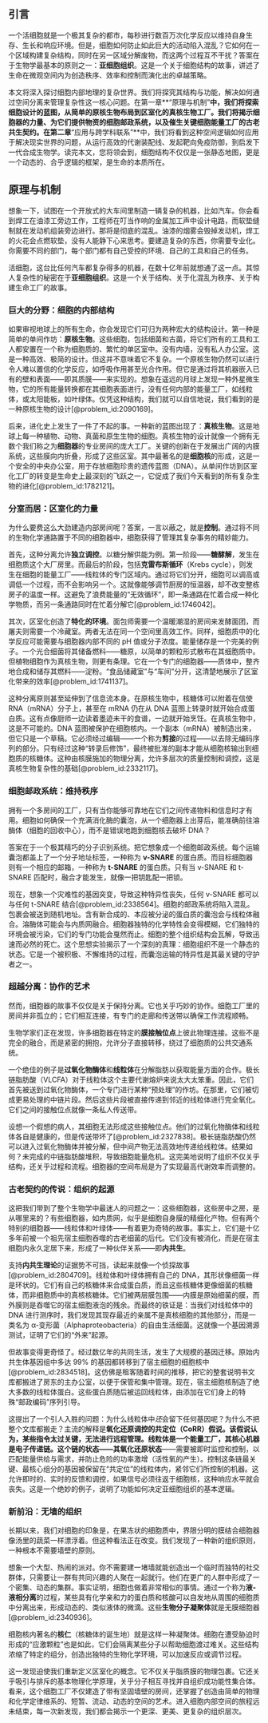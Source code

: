 ## 引言
一个活细胞就是一个极其复杂的都市，每秒进行数百万次化学反应以维持自身生存、生长和响应环境。但是，细胞如何防止如此巨大的活动陷入混乱？它如何在一个区域构建复杂结构，同时在另一区域分解废物，而这两个过程互不干扰？答案在于生物学最基本的原则之一：**亚细胞组织**。这是一个关于细胞结构的故事，讲述了生命在微观空间内为创造秩序、效率和控制而演化出的卓越策略。

本文将深入探讨细胞内部地理的复杂世界。我们将探究其结构与功能，解决如何通过空间分离来管理复杂性这一核心问题。在第一章**“原理与机制”**中，我们将探索细胞设计的蓝图，从简单的原核生物布局到区室化的真核生物工厂。我们将揭示细胞器的力量、为它们提供物资的细胞邮政系统，以及催生关键细胞能量工厂的古老共生契约。在第二章**“应用与跨学科联系”**中，我们将看到这种空间逻辑如何应用于解决现实世界的问题，从运行高效的代谢装配线、发起靶向免疫防御，到启发下一代合成生物学。读完本文，您将领会到，细胞结构不仅仅是一张静态地图，更是一个动态的、合乎逻辑的框架，是生命的本质所在。

## 原理与机制

想象一下，试图在一个开放式的大车间里制造一辆复杂的机器，比如汽车。你会看到焊工在油漆工旁边工作，工程师在叮当作响的金属加工声中设计电路，而软垫缝制就在发动机组装旁边进行。那将是彻底的混乱。油漆的烟雾会毁掉发动机，焊工的火花会点燃软垫，没有人能静下心来思考。要建造复杂的东西，你需要专业化。你需要不同的部门，每个部门都有自己受控的环境、自己的工具和自己的任务。

活细胞，这台比任何汽车都复杂得多的机器，在数十亿年前就想通了这一点。其惊人复杂性的秘密在于**亚细胞组织**。这是一个关于结构、关于化混乱为秩序、关于构建生命工厂的故事。

### 巨大的分野：细胞的内部结构

如果审视地球上的所有生命，你会发现它们可归为两种宏大的结构设计。第一种是简单的单间作坊：**原核生物**。这些细胞，包括细菌和古菌，将它们所有的工具和工人都安置在一个称为细胞质的、繁忙的单区室中。没有内墙，没有私人办公室。这是一种高效、极简的设计。但这并不意味着它不复杂。一个原核生物仍然可以进行令人难以置信的化学反应，如呼吸作用甚至光合作用。但它是通过将其机器嵌入已有的壁和表面——即其质膜——来实现的。想象在遥远的月球上发现一种外星微生物，它的所有能量转换都在其细胞表面进行，没有任何内部的能量工厂，如线粒体，或太阳能板，如叶绿体。仅凭这种结构，我们就可以自信地说，我们看到的是一种原核生物的设计[@problem_id:2090169]。

后来，进化史上发生了一件了不起的事。一种新的蓝图出现了：**真核生物**。这是地球上每一种植物、动物、真菌和原生生物的细胞。真核生物的设计就像一个拥有无数个我们称之为**细胞器**的专业房间的庞大工厂。关键的创新在于发展出广阔的内膜系统，这些膜向内折叠，形成了这些区室。其中最著名的是**细胞核**的形成，这是一个安全的中央办公室，用于存放细胞珍贵的遗传蓝图（DNA）。从单间作坊到区室化工厂的转变是生命史上最深刻的飞跃之一，它促成了我们今天看到的所有复杂生物的进化[@problem_id:1782121]。

### 分室而居：区室化的力量

为什么要费这么大劲建造内部房间呢？答案，一言以蔽之，就是**控制**。通过将不同的生物化学通路置于不同的细胞器中，细胞获得了管理其复杂事务的精妙能力。

首先，这种分离允许**独立调控**。以糖分解供能为例。第一阶段——**糖酵解**，发生在细胞质这个大厂房里。而最后的阶段，包括**克雷布斯循环**（Krebs cycle），则发生在细胞的能量工厂——线粒体的专门区域内。通过将它们分开，细胞可以调高或调低一个过程，而不会影响另一个。这就像能够调节厨房的恒温器，却不改变整栋房子的温度一样。这避免了浪费能量的“无效循环”，即一条通路在忙着合成一种化学物质，而另一条通路同时在忙着分解它[@problem_id:1746042]。

其次，区室化创造了**特化的环境**。面包师需要一个温暖潮湿的房间来发酵面团，而屠夫则需要一个冷藏室。两者无法在同一个空间里高效工作。同样，细胞质中的化学反应可能需要与细胞器内部不同的 pH 值或分子浓度。能量储存是一个完美的例子。一个光合细菌将其储备燃料——糖原，以简单的颗粒形式散布在其细胞质中。但植物细胞作为真核生物，则更有条理。它在一个专门的细胞器——质体中，整齐地合成和储存其燃料——淀粉。“食品储藏室”与“车间”分开，这清楚地展示了区室化带来的效率[@problem_id:1741137]。

这种分离原则甚至延伸到了信息流本身。在原核生物中，核糖体可以附着在信使 RNA（mRNA）分子上，甚至在 mRNA 仍在从 DNA 蓝图上转录时就开始合成蛋白质。这有点像厨师一边读着墨迹未干的食谱，一边就开始烹饪。在真核生物中，这是不可能的。DNA 蓝图被保护在细胞核内。一个副本（mRNA）被制造出来，但它只是一个草稿。它必须经过编辑——一个称为**剪接**的过程——以去除无编码序列的部分。只有经过这种“转录后修饰”，最终被批准的副本才能从细胞核输出到细胞质的核糖体。这种由核膜施加的物理分离，允许多层次的质量控制和调控，这是真核生物复杂性的基础[@problem_id:2332117]。

### 细胞邮政系统：维持秩序

拥有一个多房间的工厂，只有当你能够可靠地在它们之间传递物料和信息时才有用。细胞如何确保一个充满消化酶的囊泡，从一个细胞器上出芽后，能准确前往溶酶体（细胞的回收中心），而不是错误地跑到细胞核去破坏 DNA？

答案在于一个极其精巧的分子识别系统。把它想象成一个细胞邮政系统。每个运输囊泡都盖上了一个分子地址标签，一种称为 **v-SNARE** 的蛋白质。而目标细胞器则有一个相应的邮箱，一种称为 **t-SNARE** 的蛋白质。只有当 v-SNARE 和 t-SNARE 匹配时，融合才能发生，就像一把钥匙配一把锁。

现在，想象一个灾难性的基因突变，导致这种特异性丧失，任何 v-SNARE 都可以与任何 t-SNARE 结合[@problem_id:2338564]。细胞的邮政系统将陷入混乱。包裹会被送到随机地址。含有新合成的、本应被分泌的蛋白质的囊泡会与线粒体融合。溶酶体可能会与内质网融合。细胞器独特的化学特性会变得模糊，它们独特的环境会被污染，它们的专门功能会戛然而止。细胞的整个组织结构会瓦解，导致迅速而必然的死亡。这个思想实验揭示了一个深刻的真理：细胞组织不是一个静态的状态。它是一个被积极、不懈维持的过程，而囊泡运输的特异性是其最关键的守护者之一。

### 超越分离：协作的艺术

然而，细胞器的故事不仅仅是关于保持分离。它也关乎巧妙的协作。细胞工厂里的房间并非孤立的；它们相互连接，有专门的走廊和传送带以确保工作流程顺畅。

生物学家们正在发现，许多细胞器在特定的**膜接触位点**上彼此物理连接。这些不是完全的融合，而是紧密的拥抱，允许分子直接转移，绕过了细胞质的公共交通系统。

一个绝佳的例子是**过氧化物酶体**和**线粒体**在分解脂肪以获取能量方面的合作。极长链脂肪酸（VLCFA）对于线粒体这个主要代谢熔炉来说太大太笨重。因此，它们首先被送到过氧化物酶体，一个专门进行某种“预处理”的作坊。在那里，它们被切成更易处理的中链片段。然后这些片段被直接传递到邻近的线粒体进行完全氧化。它们之间的接触位点就像一条私人传送带。

设想一个假想的病人，其细胞无法形成这些接触位点。他们的过氧化物酶体和线粒体各自是健康的，但是传送带坏了[@problem_id:2327838]。极长链脂肪酸仍然可以进入过氧化物酶体并被分解，但中间产物无法高效地传递给线粒体。结果如何？未完成的中链脂肪酸堆积，导致细胞能量危机。这完美地说明了组织不仅关乎结构，还关乎过程和流程。细胞器的空间布局是为了实现最高代谢效率而调整的。

### 古老契约的传说：组织的起源

这把我们带到了整个生物学中最迷人的问题之一：这些细胞器，这些房中之房，是从哪里来的？有些细胞器，如内质网，似乎是细胞自身膜的精细化产物。但有两个特别的细胞器——线粒体和叶绿体——有着更为奇特的故事。事实上，它们是十亿多年前被一个祖先宿主细胞吞噬的古老细菌的后代。它们没有被消化，而是在宿主细胞内永久定居下来，形成了一种伙伴关系——即**内共生**。

支持**内共生理论**的证据势不可挡，读起来就像一个侦探故事[@problem_id:2804709]。线粒体和叶绿体拥有自己的 DNA，其形状像细菌一样是环状的。它们有自己的核糖体来合成蛋白质，而且这些核糖体更像细菌的核糖体，而非细胞质中的真核核糖体。它们被两层膜包围——内膜是原始细菌的膜，而外膜则是吞噬它的宿主细胞液泡的残余。而最终的铁证是：当我们对线粒体中的 DNA 进行测序时，我们发现其现存最近的亲属不是真核细胞的其他部分，而是一类名为 α-变形菌（Alphaproteobacteria）的自由生活细菌。这就像一个基因溯源测试，证明了它们的“外来”起源。

但故事变得更奇怪了。经过数亿年的共同生活，发生了大规模的基因迁移。原始内共生体基因组中多达 99% 的基因都转移到了宿主细胞的细胞核中[@problem_id:2834518]。这仿佛是租客随着时间的推移，把它的整套说明书文库都搬进了房东的主办公室，以便于保管和集中管理。现在，宿主细胞核制造了绝大多数的线粒体蛋白。这些蛋白质随后被运回线粒体，由添加在它们身上的特殊“邮政编码”序列引导。

这提出了一个引人入胜的问题：为什么线粒体中*还*会留下任何基因呢？为什么不把整个文库都搬走？主流的解释是**氧化还原调控的共定位（CoRR）**假说。该假说认为，某些指令太过关键，无法进行远程管理。线粒体是一个能量工厂，其核心机器是电子传递链。这个链的状态——其**氧化还原状态**——需要被即时监控和控制，以匹配能量供给与需求，并防止危险的功率激增（活性氧的产生）。控制这条链最关键、最核心组分的基因被保留在“共定位”的线粒体内，紧邻它们所控制的机器。这允许即时的、实时的反馈和调控，如果信号必须往返于细胞核，这种响应水平就会丧失。这是一个绝妙的例子，说明了功能如何决定亚细胞组织的基本逻辑。

### 新前沿：无墙的组织

长期以来，我们对细胞的印象是，在果冻状的细胞质中，界限分明的膜结合细胞器像汤里的蔬菜一样漂浮着。但这种看法正在改变。我们发现了一种新的组织原则，一种根本不需要墙壁的原则。

想象一个大型、热闹的派对。你不需要建一堵墙就能创造出一个临时而独特的社交群体，只需要让一群有共同兴趣的人聚在一起就行。他们在更广的人群中形成了一个密集、动态的集群。事实证明，细胞也做着非常相似的事情。通过一个称为**液-液相分离**的过程，某些具有化学亲和力的蛋白质和核酸可以自发地从周围的细胞质中分离出来，形成动态的、类似液体的微滴。这些**生物分子凝聚体**就是无膜细胞器[@problem_id:2340936]。

细胞核内著名的**核仁**（核糖体的诞生地）就是这样一种凝聚体。细胞在遭受胁迫时形成的“应激颗粒”也是如此，它们会隔离某些分子以帮助细胞渡过难关。这些结构浓缩了特定的组分，创造出独特的生物化学环境，可以加速反应或调节过程。

这一发现迫使我们重新定义区室化的概念。它不仅关乎脂质膜的物理包裹。它还关乎吸引与排斥的基本物理化学原理，关乎分子相互寻找并自组织成功能性集合体。看来，这个细胞工厂不仅建造了带有坚固墙壁的房间，还掌握了创造由简单的物理和化学定律维系的、短暂、流动、动态的空间的艺术。进入细胞内部空间的旅程远未结束，每一次新发现，我们都会揭示一个更深、更美、更复杂的组织层次。

